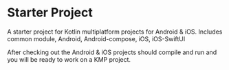 # Starter Project
A starter project for Kotlin multiplatform projects for Android &amp; iOS.  Includes common module, Android, Android-compose, iOS, iOS-SwiftUI

After checking out the Android & iOS projects should compile and run and you will be ready to work on a KMP project.
